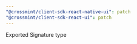 ```yaml
---
"@crossmint/client-sdk-react-native-ui": patch
"@crossmint/client-sdk-react-ui": patch
---
```


Exported Signature type
